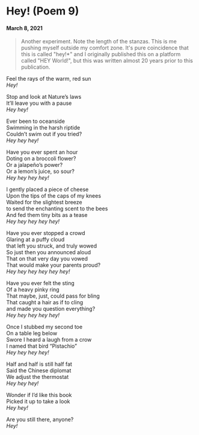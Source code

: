 # Hey! (Poem 9)  
#### March 8, 2021   
  
> Another experiment. Note the length of the stanzas. This is me pushing myself outside my comfort zone. It's pure coincidence that this is called "hey!*" and I originally published this on a platform called "HEY World!", but this was written almost 20 years prior to this publication.   
  
Feel the rays of the warm, red sun  
*Hey!*  
  
Stop and look at Nature’s laws  
It’ll leave you with a pause  
*Hey hey!*  
  
Ever been to oceanside  
Swimming in the harsh riptide  
Couldn’t swim out if you tried?  
*Hey hey hey!*
  
Have you ever spent an hour  
Doting on a broccoli flower?  
Or a jalapeño’s power?  
Or a lemon’s juice, so sour?   
*Hey hey hey hey!*  
  
I gently placed a piece of cheese  
Upon the tips of the caps of my knees  
Waited for the slightest breeze  
to send the enchanting scent to the bees  
And fed them tiny bits as a tease  
*Hey hey hey hey hey!*  
  
Have you ever stopped a crowd  
Glaring at a puffy cloud  
that left you struck, and truly wowed  
So just then you announced aloud  
That on that very day you vowed  
That would make your parents proud?  
*Hey hey hey hey hey hey!*  
  
Have you ever felt the sting  
Of a heavy pinky ring  
That maybe, just, could pass for bling  
That caught a hair as if to cling  
and made you question everything?  
*Hey hey hey hey hey!*  
  
Once I stubbed my second toe  
On a table leg below  
Swore I heard a laugh from a crow  
I named that bird “Pistachio”  
*Hey hey hey hey!*  
  
Half and half is still half fat  
Said the Chinese diplomat  
We adjust the thermostat  
*Hey hey hey!*  
  
Wonder if I’d like this book  
Picked it up to take a look  
*Hey hey!*  
  
Are you still there, anyone?   
*Hey!*